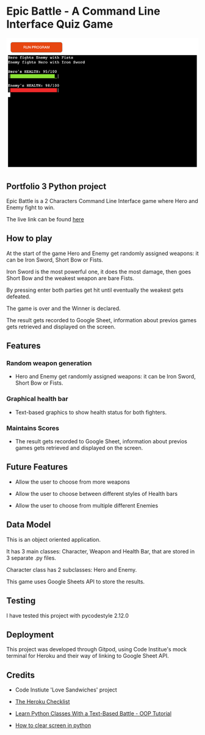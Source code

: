# Epic Battle - A Command Line Interface Quiz Game

![Epic Battle](images/game.jpg)

## Portfolio 3 Python project
Epic Battle is a 2 Characters Command Line Interface game where Hero and Enemy fight to win.

The live link can be found [here](https://epic-battle-2452b7f71b56.herokuapp.com/)

## How to play

At the start of the game Hero and Enemy get randomly assigned weapons: it can be Iron Sword, Short Bow or Fists.

Iron Sword is the most powerful one, it does the most damage, then goes Short Bow and the weakest weapon are bare Fists.

By pressing enter both parties get hit until eventually the weakest gets defeated.

The game is over and the Winner is declared. 

The result gets recorded to Google Sheet, information about previos games gets retrieved and displayed on the screen.

## Features

### Random weapon generation
* Hero and Enemy get randomly assigned weapons: it can be Iron Sword, Short Bow or Fists.

### Graphical health bar
* Text-based graphics to show health status for both fighters.

### Maintains Scores
* The result gets recorded to Google Sheet, information about previos games gets retrieved and displayed on the screen.

## Future Features

* Allow the user to choose from more weapons

* Allow the user to choose between different styles of Health bars

* Allow the user to choose from multiple different Enemies

## Data Model

This is an object oriented application.

It has 3 main classes: Character, Weapon and Health Bar, that are stored in 3 separate .py files.

Character class has 2 subclasses: Hero and Enemy.

This game uses Google Sheets API to store the results.

## Testing

I have tested this project with pycodestyle 2.12.0

## Deployment

This project was developed through Gitpod, using Code Institue's mock terminal for Heroku and their way of linking to Google Sheet API.

## Credits

* Code Instiute 'Love Sandwiches' project

* [The Heroku Checklist](https://code-institute-students.github.io/heroku-update-checklist/)

* [Learn Python Classes With a Text-Based Battle - OOP Tutorial](https://www.youtube.com/watch?v=cM_ocyOrs_k)

* [How to clear screen in python](https://www.geeksforgeeks.org/clear-screen-python/)